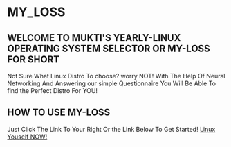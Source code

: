 # MY_LOSS

## WELCOME TO MUKTI'S YEARLY-LINUX OPERATING SYSTEM SELECTOR OR MY-LOSS FOR SHORT

Not Sure What Linux Distro To choose? worry NOT!
With The Help Of Neural Networking And Answering our simple Questionnaire You Will Be Able To find the Perfect Distro For YOU!

## HOW TO USE MY-LOSS

Just Click The Link To Your Right Or the Link Below To Get Started!
[Linux Youself NOW!](nikhil011205.github.io/MY_LOSS/)
